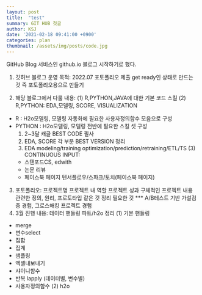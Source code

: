 ```yaml
---
layout: post
title:  "test"
summary: GIT HUB 첫글
author: KSJ
date: '2021-02-18 09:41:00 +0900'
categories: plan
thumbnail: /assets/img/posts/code.jpg
---
```

GitHub Blog 서비스인 github.io 블로그 시작하기로 했다.

1. 깃허브 블로그 운영 목적: 
2022.07 포토폴리오 제출 get ready인 상태로 만드는 것
즉 포토폴리오용으로 만들기

2. 해당 블로그에서 다룰 내용:
(1) R,PYTHON,JAVA에 대한 기본 코드 스킬
(2) R,PYTHON: EDA,모델링, SCORE, VISUALIZATION
 - R : H2o모델링, 모델링 자동화에 필요한 사용자정의함수 모음으로 구성
 - PYTHON : H2o모델링, 모델링 전반에 필요한 스킬 셋 구성
    1) 2~3달 캐글 BEST CODE 필사
    2) EDA, SCORE 각 부분 BEST VERSION 정리
    3) EDA modeling/training optimization/prediction/retraining/ETL/TS
(3) CONTINUOUS INPUT:
   - 스탠포드CS, edwith
   - 논문 리뷰
   - 페이스북 페이지 텐서플로우/스파크/토치(페이스북 페이지)

3. 포토폴리오:
  프로젝트명
  프로젝트 내 역할
  프로젝트 성과
  구체적인 프로젝트 내용
  관련한 정의, 원리, 프로토타입 같은 것 정리
  필요한 것 *** A/B테스트 기반 가설검증 경험, 그로스해킹 프로젝트 경험
4. 3월 진행 내용:
 데이터 핸들링 파트/h2o 정리
 (1) 기본 핸들링
- merge
- 변수select
- 집합
- 집계
- 샘플링
- 엑셀내보내기
- 샤이니함수
- 반복 lapply (데이터별, 변수별)
- 사용자정의함수
 (2) h2o

